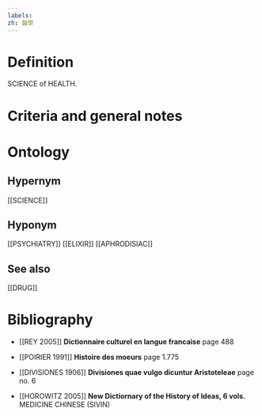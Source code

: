 ```yaml
---
labels: 
zh: 醫學
---
```


# Definition
SCIENCE of HEALTH.
# Criteria and general notes
# Ontology

## Hypernym
[[SCIENCE]]
## Hyponym
[[PSYCHIATRY]]
[[ELIXIR]]
[[APHRODISIAC]]
## See also
[[DRUG]]
# Bibliography
- [[REY 2005]]
**Dictionnaire culturel en langue francaise** page 488

- [[POIRIER 1991]]
**Histoire des moeurs** page 1.775

- [[DIVISIONES 1906]]
**Divisiones quae vulgo dicuntur Aristoteleae** page no. 6

- [[HOROWITZ 2005]]
**New Dictiornary of the History of Ideas, 6 vols.** 
MEDICINE CHINESE (SIVIN)